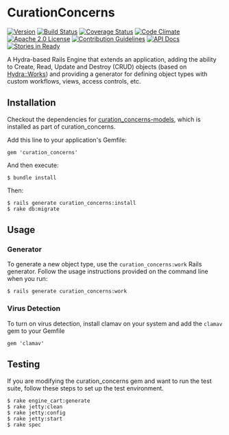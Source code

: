 # CurationConcerns

[![Version](https://badge.fury.io/rb/curation_concerns.png)](http://badge.fury.io/rb/curation_concerns)
[![Build Status](https://travis-ci.org/projecthydra-labs/curation_concerns.svg?branch=master)](https://travis-ci.org/projecthydra-labs/curation_concerns)
[![Coverage Status](https://coveralls.io/repos/projecthydra-labs/curation_concerns/badge.svg?branch=master)](https://coveralls.io/r/projecthydra-labs/curation_concerns?branch=master)
[![Code Climate](https://codeclimate.com/github/projecthydra-labs/curation_concerns/badges/gpa.svg)](https://codeclimate.com/github/projecthydra-labs/curation_concerns)
[![Apache 2.0 License](http://img.shields.io/badge/APACHE2-license-blue.svg)](./LICENSE.txt)
[![Contribution Guidelines](http://img.shields.io/badge/CONTRIBUTING-Guidelines-blue.svg)](./CONTRIBUTING.md)
[![API Docs](http://img.shields.io/badge/API-docs-blue.svg)](http://rubydoc.info/gems/curation_concerns)
[![Stories in Ready](https://badge.waffle.io/projecthydra-labs/sufia-core.png?source=projecthydra-labs%2Fcuration_concerns&label=ready&title=Ready)](https://waffle.io/projecthydra-labs/sufia-core?source=projecthydra-labs%2Fcuration_concerns)

A Hydra-based Rails Engine that extends an application, adding the ability to Create, Read, Update and Destroy (CRUD) objects (based on [Hydra::Works](http://github.com/projecthydra-labs/hydra-works)) and providing a generator for defining object types with custom workflows, views, access controls, etc.

## Installation

Checkout the dependencies for [curation_concerns-models](https://github.com/projecthydra-labs/curation_concerns/tree/master/curation_concerns-models#dependencies), which is installed as part of curation_concerns.

Add this line to your application's Gemfile:

    gem 'curation_concerns'

And then execute:

    $ bundle install

Then:

    $ rails generate curation_concerns:install
    $ rake db:migrate

## Usage

### Generator

To generate a new object type, use the `curation_concerns:work` Rails generator.  Follow the usage instructions provided on the command line when you run:

    $ rails generate curation_concerns:work

### Virus Detection

To turn on virus detection, install clamav on your system and add the `clamav` gem to your Gemfile

    gem 'clamav'

## Testing

If you are modifying the curation_concerns gem and want to run the test suite, follow these steps to set up the test environment.

    $ rake engine_cart:generate
    $ rake jetty:clean
    $ rake jetty:config
    $ rake jetty:start
    $ rake spec
